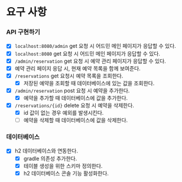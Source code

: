 
# 요구 사항
### API 구현하기
- [x] `localhost:8080/admin` get 요청 시 어드민 메인 페이지가 응답할 수 있다.
- [x] `localhost:8080` get 요청 시 어드민 메인 페이지가 응답할 수 있다.
- [x] `/admin/reservation` get 요청 시 예약 관리 페이지가 응답할 수 있다.
- [x] 예약 관리 페이지 응답 시, 현재 예약 목록을 함께 보여준다.
- [x] `/reservations` get 요청시 예약 목록을 조회한다.
  - [x] 저장된 예약을 조회할 때 데이터베이스에 있는 값을 조회한다.
- [x] `/admin/reservation` post 요청 시 예약을 추가한다.
  - [x] 예약을 추가할 때 데이터베이스에 값을 추가한다.
- [x] `/reservations/{id}` delete 요청 시 예약을 삭제한다.
  - [x] id 값이 없는 경우 예외를 발생시킨다.
  - [ ] 예약을 삭제할 때 데이터베이스에 값을 삭제한다.

### 데이터베이스
- [x] h2 데이터베이스와 연동한다.
  - [x] gradle 의존성 추가한다.
  - [x] 테이블 생성을 위한 스키마 정의한다.
  - [x] h2 데이터베이스 콘솔 기능 활성화한다.
